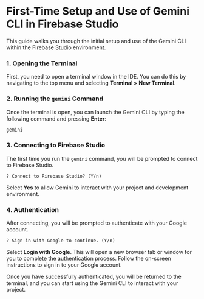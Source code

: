 
# First-Time Setup and Use of Gemini CLI in Firebase Studio

This guide walks you through the initial setup and use of the Gemini CLI within the Firebase Studio environment.

### 1. Opening the Terminal

First, you need to open a terminal window in the IDE. You can do this by navigating to the top menu and selecting **Terminal > New Terminal**.

### 2. Running the `gemini` Command

Once the terminal is open, you can launch the Gemini CLI by typing the following command and pressing **Enter**:

```bash
gemini
```

### 3. Connecting to Firebase Studio

The first time you run the `gemini` command, you will be prompted to connect to Firebase Studio.

```
? Connect to Firebase Studio? (Y/n)
```

Select **Yes** to allow Gemini to interact with your project and development environment.

### 4. Authentication

After connecting, you will be prompted to authenticate with your Google account.

```
? Sign in with Google to continue. (Y/n)
```

Select **Login with Google**. This will open a new browser tab or window for you to complete the authentication process. Follow the on-screen instructions to sign in to your Google account.

Once you have successfully authenticated, you will be returned to the terminal, and you can start using the Gemini CLI to interact with your project.
